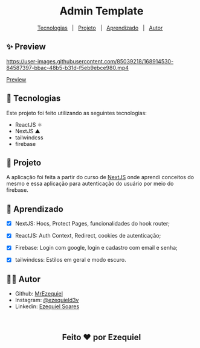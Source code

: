 <h1 align="center">
  Admin Template
</h1>




<p align="center">
  <a href="#-tecnologias">Tecnologias</a>&nbsp;&nbsp;&nbsp;|&nbsp;&nbsp;
  <a href="#-projeto">Projeto</a>&nbsp;&nbsp;&nbsp;|&nbsp;&nbsp;
  <a href="#-aprendizado">Aprendizado</a>&nbsp;&nbsp;&nbsp;|&nbsp;&nbsp;
  <a href="#-autor">Autor</a>&nbsp;&nbsp;
</p>

## ✨ Preview

https://user-images.githubusercontent.com/85039218/168914530-84587397-bbac-48b5-b31d-f5eb9ebce980.mp4


[Preview](https://admin-template-iota.vercel.app)


## 🚀 Tecnologias

Este projeto foi feito utilizando as seguintes tecnologias:

- ReactJS ⚛️
- NextJS ▲
- tailwindcss
- firebase


## 📐 Projeto

A aplicação foi feita a partir do curso de [NextJS](https://www.udemy.com/course/nextjs-e-react/) onde aprendi conceitos do mesmo e essa aplicação para autenticação do usuário por meio do firebase.

## 📒 Aprendizado

- [x] NextJS: Hocs, Protect Pages, funcionalidades do hook router;
- [x] ReactJS: Auth Context, Redirect, cookies de autenticação;
- [x] Firebase: Login com google, login e cadastro com email e senha;
- [x] tailwindcss: Estilos em geral e modo escuro.


## 👨‍💻 Autor

- Github: <a href="https://github.com/MrEzequiel">MrEzequiel</a>
- Instagram: <a href="https://www.instagram.com/ezequield3v/">@ezequield3v</a>
- Linkedin: <a href="https://www.linkedin.com/in/ezequiel-soares-da-silva-b64a64207">Ezequiel Soares</a>

<br>
<h2 align="center">Feito ♥ por Ezequiel</h2>
